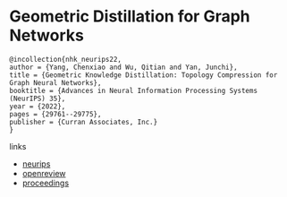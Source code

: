 # Geometric Distillation for Graph Networks

```
@incollection{nhk_neurips22,
author = {Yang, Chenxiao and Wu, Qitian and Yan, Junchi},
title = {Geometric Knowledge Distillation: Topology Compression for Graph Neural Networks},
booktitle = {Advances in Neural Information Processing Systems (NeurIPS) 35},
year = {2022},
pages = {29761--29775},
publisher = {Curran Associates, Inc.}
}
```

links
- [neurips](https://nips.cc/Conferences/2022/Schedule?showEvent=54276)
- [openreview](https://openreview.net/forum?id=7WGNT3MHyBm)
- [proceedings](https://papers.nips.cc/paper_files/paper/2022/hash/c06f788963f0ce069f5b2dbf83fe7822-Abstract-Conference.html)
